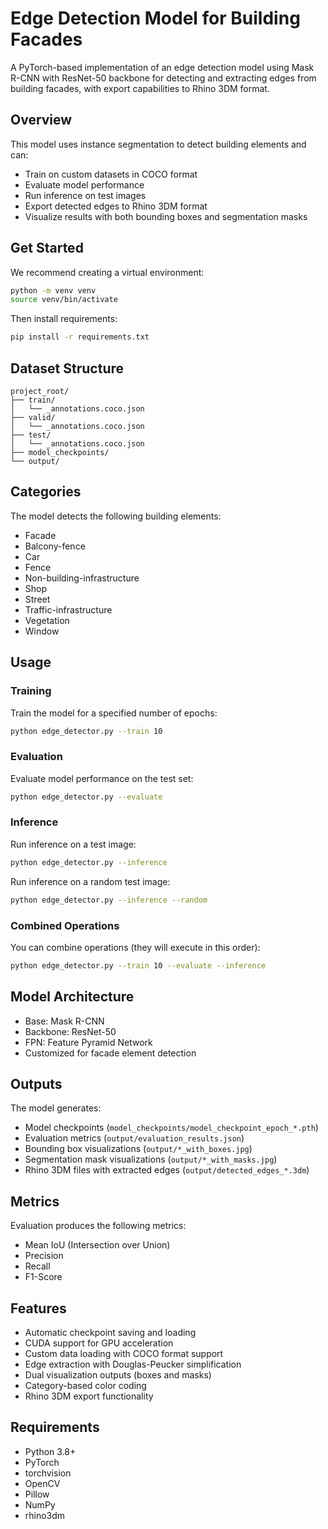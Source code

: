 # Edge Detection Model for Building Facades

A PyTorch-based implementation of an edge detection model using Mask R-CNN with ResNet-50 backbone for detecting and extracting edges from building facades, with export capabilities to Rhino 3DM format.

## Overview

This model uses instance segmentation to detect building elements and can:
- Train on custom datasets in COCO format
- Evaluate model performance
- Run inference on test images
- Export detected edges to Rhino 3DM format
- Visualize results with both bounding boxes and segmentation masks

## Get Started
We recommend creating a virtual environment:
```bash
python -m venv venv
source venv/bin/activate
```
Then install requirements:
```bash
pip install -r requirements.txt
```

## Dataset Structure

```
project_root/
├── train/
│   └── _annotations.coco.json
├── valid/
│   └── _annotations.coco.json
├── test/
│   └── _annotations.coco.json
├── model_checkpoints/
└── output/
```

## Categories
The model detects the following building elements:
- Facade
- Balcony-fence
- Car
- Fence
- Non-building-infrastructure
- Shop
- Street
- Traffic-infrastructure
- Vegetation
- Window

## Usage

### Training

Train the model for a specified number of epochs:
```bash
python edge_detector.py --train 10
```

### Evaluation

Evaluate model performance on the test set:
```bash
python edge_detector.py --evaluate
```

### Inference

Run inference on a test image:
```bash
python edge_detector.py --inference
```

Run inference on a random test image:
```bash
python edge_detector.py --inference --random
```

### Combined Operations

You can combine operations (they will execute in this order):
```bash
python edge_detector.py --train 10 --evaluate --inference
```

## Model Architecture

- Base: Mask R-CNN
- Backbone: ResNet-50
- FPN: Feature Pyramid Network
- Customized for facade element detection

## Outputs

The model generates:
- Model checkpoints (`model_checkpoints/model_checkpoint_epoch_*.pth`)
- Evaluation metrics (`output/evaluation_results.json`)
- Bounding box visualizations (`output/*_with_boxes.jpg`)
- Segmentation mask visualizations (`output/*_with_masks.jpg`)
- Rhino 3DM files with extracted edges (`output/detected_edges_*.3dm`)

## Metrics

Evaluation produces the following metrics:
- Mean IoU (Intersection over Union)
- Precision
- Recall
- F1-Score

## Features

- Automatic checkpoint saving and loading
- CUDA support for GPU acceleration
- Custom data loading with COCO format support
- Edge extraction with Douglas-Peucker simplification
- Dual visualization outputs (boxes and masks)
- Category-based color coding
- Rhino 3DM export functionality

## Requirements

- Python 3.8+
- PyTorch
- torchvision
- OpenCV
- Pillow
- NumPy
- rhino3dm